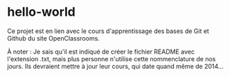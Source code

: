 # hello-world
Ce projet est en lien avec le cours d'apprentissage des bases de Git et Github du site OpenClassrooms.

À noter : Je sais qu'il est indiqué de créer le fichier README avec l'extension .txt, mais plus personne n'utilise cette nommenclature de nos jours. Ils devraient mettre à jour leur cours, qui date quand même de 2014...
